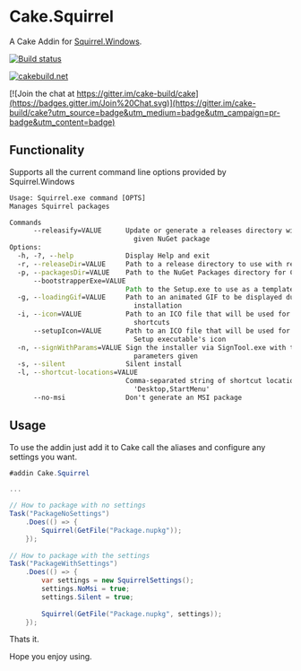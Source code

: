 # Cake.Squirrel

A Cake Addin for [Squirrel.Windows](https://github.com/Squirrel/Squirrel.Windows).

[![Build status](https://ci.appveyor.com/api/projects/status/vj5f1md7k7jucml7?svg=true)](https://ci.appveyor.com/project/phillipsj/cake-squirrel)

[![cakebuild.net](https://img.shields.io/badge/WWW-cakebuild.net-blue.svg)](http://cakebuild.net/)

[![Join the chat at https://gitter.im/cake-build/cake](https://badges.gitter.im/Join%20Chat.svg)](https://gitter.im/cake-build/cake?utm_source=badge&utm_medium=badge&utm_campaign=pr-badge&utm_content=badge)

## Functionality

Supports all the current command line options provided by Squirrel.Windows
```cmd
Usage: Squirrel.exe command [OPTS]
Manages Squirrel packages

Commands
      --releasify=VALUE      Update or generate a releases directory with a
                               given NuGet package
Options:
  -h, -?, --help             Display Help and exit
  -r, --releaseDir=VALUE     Path to a release directory to use with releasify
  -p, --packagesDir=VALUE    Path to the NuGet Packages directory for C# apps
      --bootstrapperExe=VALUE
                             Path to the Setup.exe to use as a template
  -g, --loadingGif=VALUE     Path to an animated GIF to be displayed during
                               installation
  -i, --icon=VALUE           Path to an ICO file that will be used for icon
                               shortcuts
      --setupIcon=VALUE      Path to an ICO file that will be used for the
                               Setup executable's icon
  -n, --signWithParams=VALUE Sign the installer via SignTool.exe with the
                               parameters given
  -s, --silent               Silent install
  -l, --shortcut-locations=VALUE
                             Comma-separated string of shortcut locations, e.g.
                               'Desktop,StartMenu'
      --no-msi               Don't generate an MSI package
```

## Usage

To use the addin just add it to Cake call the aliases and configure any settings you want.

```csharp
#addin Cake.Squirrel

...

// How to package with no settings
Task("PackageNoSettings")
	.Does(() => {
		Squirrel(GetFile("Package.nupkg"));
	});
	
// How to package with the settings
Task("PackageWithSettings")
	.Does(() => {
		var settings = new SquirrelSettings();
		settings.NoMsi = true;
		settings.Silent = true;
		
		Squirrel(GetFile("Package.nupkg", settings));
	});
```

Thats it. 

Hope you enjoy using.

